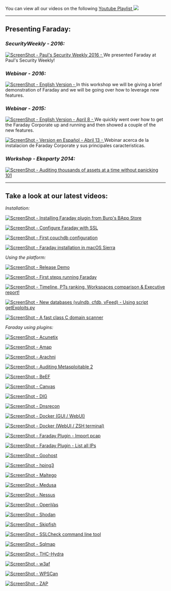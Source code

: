 You can view all our videos on the following [Youtube Playlist ![](https://rawgithub.com/wiki/infobyte/faraday/images/newytlogo.png)](https://www.youtube.com/playlist?list=PLVnFEI9HluLqEAhjFPFTjEFxTzYXlcrle)  
 
*** 

## **Presenting Faraday:**  
  
### _SecurityWeekly - 2016:_   
[![ScreenShot](https://rawgithub.com/wiki/infobyte/faraday/images/newytlogo.png) - Paul's Security Weekly 2016 - ](http://bit.ly/2bfkuii) We presented Faraday at Paul's Security Weekly!   
  
  
### _Webinar - 2016:_   
[![ScreenShot](https://rawgithub.com/wiki/infobyte/faraday/images/newytlogo.png) - English Version - ](http://bit.ly/2bgxL9Q) In this workshop we will be giving a brief demonstration of Faraday and we will be going over how to leverage new features.  
  
  
### _Webinar - 2015:_   
[![ScreenShot](https://rawgithub.com/wiki/infobyte/faraday/images/newytlogo.png) - English Version - April 8 - ](http://buff.ly/1E6FLWJ) We quickly went over how to get the Faraday Corporate up and running and then showed a couple of the new features.
  
[![ScreenShot](https://rawgithub.com/wiki/infobyte/faraday/images/newytlogo.png) - Version en Español - Abril 13 - ](http://buff.ly/1FCQAfz) Webinar acerca de la instalacion de Faraday Corporate y sus principales caracteristicas.  
  
   
### _Workshop - Ekoparty 2014:_   
[![ScreenShot](https://rawgithub.com/wiki/infobyte/faraday/images/newytlogo.png) - Auditing thousands of assets at a time without panicking 101](https://bit.ly/1AOihAM)  
   
***
## **Take a look at our latest videos:**   

_Installation:_

[![ScreenShot](https://rawgithub.com/wiki/infobyte/faraday/images/newytlogo.png) - Installing Faraday plugin from Burp's BApp Store ](https://bit.ly/1rH9EUs)

[![ScreenShot](https://rawgithub.com/wiki/infobyte/faraday/images/newytlogo.png) -  Configure Faraday with SSL ](https://bit.ly/2h1cjN3)

[![ScreenShot](https://rawgithub.com/wiki/infobyte/faraday/images/newytlogo.png) - First couchdb configuration ](https://bit.ly/SkwwwV)

[![ScreenShot](https://rawgithub.com/wiki/infobyte/faraday/images/newytlogo.png) -  Faraday installation in macOS Sierra ](https://bit.ly/2gK8Gur)
   
   
_Using the platform:_

[![ScreenShot](https://rawgithub.com/wiki/infobyte/faraday/images/newytlogo.png) - Release Demo](https://bitly.com/1gaHSyu)

[![ScreenShot](https://rawgithub.com/wiki/infobyte/faraday/images/newytlogo.png) -  First steps running Faraday ](https://bit.ly/2h1b14H)

[![ScreenShot](https://rawgithub.com/wiki/infobyte/faraday/images/newytlogo.png) - Timeline, PTs ranking, Workspaces comparison & Executive report! ](http://bit.ly/2cyf6Zc)

[![ScreenShot](https://rawgithub.com/wiki/infobyte/faraday/images/newytlogo.png) -  New databases (vulndb, cfdb, vFeed) - Using script getExploits.py ](http://bit.ly/23vvyko)

[![ScreenShot](https://rawgithub.com/wiki/infobyte/faraday/images/newytlogo.png) - A fast class C domain scanner ](https://bit.ly/U16Gzt)
   
   
_Faraday using plugins:_

[![ScreenShot](https://rawgithub.com/wiki/infobyte/faraday/images/newytlogo.png) - Acunetix](http://bit.ly/2pYsNKv)

[![ScreenShot](https://rawgithub.com/wiki/infobyte/faraday/images/newytlogo.png) - Amap](https://bit.ly/2gKm4yI)

[![ScreenShot](https://rawgithub.com/wiki/infobyte/faraday/images/newytlogo.png) - Arachni](https://bit.ly/1Tlx56u)

[![ScreenShot](https://rawgithub.com/wiki/infobyte/faraday/images/newytlogo.png) - Auditing Metasploitable 2](http://bit.ly/2pD3Owg)

[![ScreenShot](https://rawgithub.com/wiki/infobyte/faraday/images/newytlogo.png) - BeEF](https://bit.ly/1RUWuSB)

[![ScreenShot](https://rawgithub.com/wiki/infobyte/faraday/images/newytlogo.png) - Canvas](http://bit.ly/1S7f2iI)

[![ScreenShot](https://rawgithub.com/wiki/infobyte/faraday/images/newytlogo.png) -  DIG ](http://bit.ly/2ptuLmn)

[![ScreenShot](https://rawgithub.com/wiki/infobyte/faraday/images/newytlogo.png) - Dnsrecon ](https://bit.ly/2gwzpaY)

[![ScreenShot](https://rawgithub.com/wiki/infobyte/faraday/images/newytlogo.png) -  Docker (GUI / WebUI)](http://bit.ly/2ceE8eO)

[![ScreenShot](https://rawgithub.com/wiki/infobyte/faraday/images/newytlogo.png) -  Docker (WebUI / ZSH terminal)](http://bit.ly/2ca2NTw)

[![ScreenShot](https://rawgithub.com/wiki/infobyte/faraday/images/newytlogo.png) - Faraday Plugin - Import pcap](http://bit.ly/2soJf8x)

[![ScreenShot](https://rawgithub.com/wiki/infobyte/faraday/images/newytlogo.png) - Faraday Plugin - List all IPs](http://bit.ly/2rWT6kd)

[![ScreenShot](https://rawgithub.com/wiki/infobyte/faraday/images/newytlogo.png) -  Goohost](http://bit.ly/2pt8lBA)

[![ScreenShot](https://rawgithub.com/wiki/infobyte/faraday/images/newytlogo.png) -  hping3](http://bit.ly/2oEizu6)

[![ScreenShot](https://rawgithub.com/wiki/infobyte/faraday/images/newytlogo.png) - Maltego](https://bit.ly/1nwQ8gP)

[![ScreenShot](https://rawgithub.com/wiki/infobyte/faraday/images/newytlogo.png) - Medusa](https://bit.ly/1nIlwIc)

[![ScreenShot](https://rawgithub.com/wiki/infobyte/faraday/images/newytlogo.png) - Nessus](http://bit.ly/2paGG5i)

[![ScreenShot](https://rawgithub.com/wiki/infobyte/faraday/images/newytlogo.png) - OpenVas](http://bit.ly/2sxhAl6)

[![ScreenShot](https://rawgithub.com/wiki/infobyte/faraday/images/newytlogo.png) - Shodan](https://bit.ly/1BLkLkn)

[![ScreenShot](https://rawgithub.com/wiki/infobyte/faraday/images/newytlogo.png) - Skipfish](http://bit.ly/2q7Gcw7)

[![ScreenShot](https://rawgithub.com/wiki/infobyte/faraday/images/newytlogo.png) - SSLCheck command line tool ](https://bit.ly/1vko7Xj)

[![ScreenShot](https://rawgithub.com/wiki/infobyte/faraday/images/newytlogo.png) -  Sqlmap ](https://bit.ly/2h08Bkm)

[![ScreenShot](https://rawgithub.com/wiki/infobyte/faraday/images/newytlogo.png) - THC-Hydra](https://bit.ly/1jhYpNb)

[![ScreenShot](https://rawgithub.com/wiki/infobyte/faraday/images/newytlogo.png) - w3af](http://bit.ly/2ooRWhx)

[![ScreenShot](https://rawgithub.com/wiki/infobyte/faraday/images/newytlogo.png) - WPSCan](http://bit.ly/2q7MnAl)

[![ScreenShot](https://rawgithub.com/wiki/infobyte/faraday/images/newytlogo.png) -  ZAP ](https://bit.ly/2gKoVI2)
